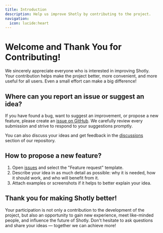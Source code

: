```yaml
---
title: Introduction
description: Help us improve Shotly by contributing to the project.
navigation:
  icon: lucide:heart
---
```


# Welcome and Thank You for Contributing!

We sincerely appreciate everyone who is interested in improving Shotly. Your contribution helps make the project better, more convenient, and more useful for all users. Even a small effort can make a big difference!

## Where can you report an issue or suggest an idea?

If you have found a bug, want to suggest an improvement, or propose a new feature, please create an [issue on GitHub](https://github.com/shotly/shotly/issues). We carefully review every submission and strive to respond to your suggestions promptly.

You can also discuss your ideas and get feedback in the [discussions](https://github.com/shotly/shotly/discussions) section of our repository.

## How to propose a new feature?

1. Open [issues](https://github.com/shotly/shotly/issues) and select the "Feature request" template.
2. Describe your idea in as much detail as possible: why it is needed, how it should work, and who will benefit from it.
3. Attach examples or screenshots if it helps to better explain your idea.

## Thank you for making Shotly better!

Your participation is not only a contribution to the development of the project, but also an opportunity to gain new experience, meet like-minded people, and influence the future of Shotly. Don't hesitate to ask questions and share your ideas — together we can achieve more!

